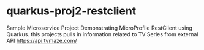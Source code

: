 # quarkus-proj2-restclient
 Sample Microservice Project Demonstrating MicroProfile RestClient using Quarkus. this projects pulls in information related to TV Series from external API https://api.tvmaze.com/
